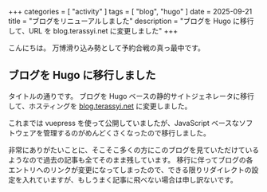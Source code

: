 +++
categories = [ "activity" ]
tags = [ "blog", "hugo" ]
date = 2025-09-21
title = "ブログをリニューアルしました"
description = "ブログを Hugo に移行して、URL を blog.terassyi.net に変更しました"
+++

こんにちは。
万博滑り込み勢として予約合戦の真っ最中です。

## ブログを Hugo に移行しました

タイトルの通りです。
ブログを Hugo ベースの静的サイトジェネレータに移行して、ホスティングを [blog.terassyi.net](https://blog.terassyi.net) に変更しました。

<!--more-->

これまでは vuepress を使って公開していましたが、JavaScript ベースなソフトウェアを管理するのがめんどくさくなったので移行しました。

非常にありがたいことに、そこそこ多くの方にこのブログを見ていただけているようなので過去の記事も全てそのまま残しています。
移行に伴ってブログの各エントリへのリンクが変更になってしまったので、できる限りリダイレクトの設定を入れていますが、もしうまく記事に飛べない場合は申し訳ないです。
